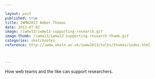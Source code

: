 ```yaml
---

layout: post
published: true
title: IWMW2013 Amber Thomas
date: 2013-07-02
image: /iwmw13/iwmw13-supporting-research.gif
image-thumb: /iwmw13/iwmw13-supporting-research-thumb.gif
categories: sketchnotes
reference: http://iwmw.ukoln.ac.uk/iwmw2013/talks/thomas/index.html



---
```


How web teams and the like can support researchers.
